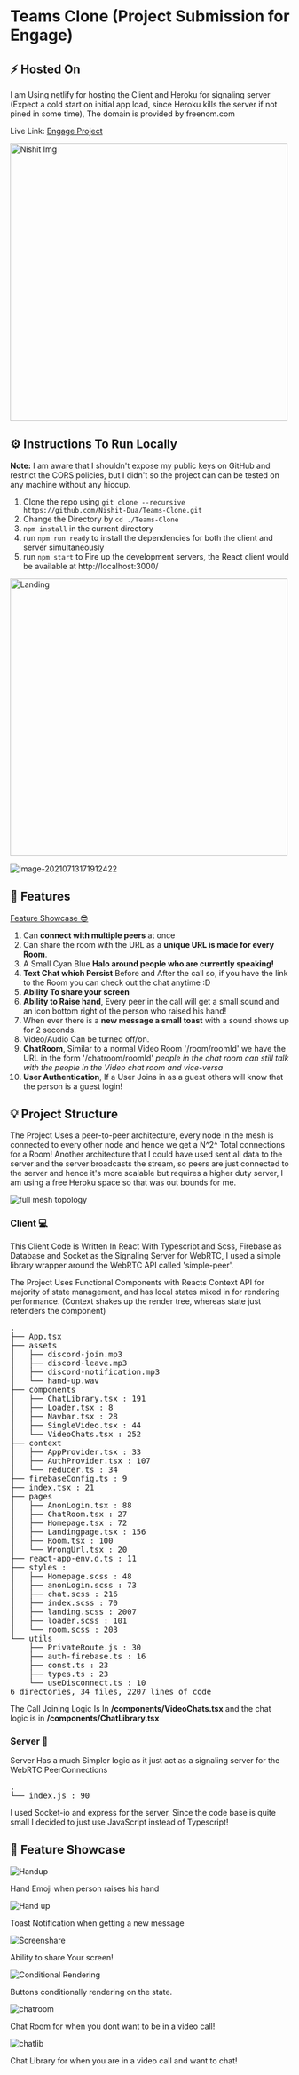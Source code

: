 # Teams Clone (Project Submission for Engage)

## **⚡️** Hosted On

I am Using netlify for hosting the Client and Heroku for signaling server (Expect a cold start on initial app load, since Heroku kills the server if not pined in some time), The domain is provided by freenom.com

Live Link: [Engage Project](https://engage-project.ml)

<img src="./assets/login.png" alt="Nishit Img" style="height:500px"/>

## **⚙️** Instructions To Run Locally

**Note:** I am aware that I shouldn't expose my public keys on GitHub and restrict the CORS policies, but I didn't so the project can can be tested on any machine without any hiccup.

1. Clone the repo using `git clone --recursive https://github.com/Nishit-Dua/Teams-Clone.git`
2. Change the Directory by `cd ./Teams-Clone `
3. `npm install` in the current directory
4. run `npm run ready` to install the dependencies for both the client and server simultaneously
5. run `npm start` to Fire up the development servers, the React client would be available at http://localhost:3000/

<img src="./assets/landing.png" alt="Landing" style="height:500px"/>

![image-20210713171912422](./assets/video.png)

## **🎯** Features

[Feature Showcase 😎](#feature-showcase)

1. Can **connect with multiple peers** at once
2. Can share the room with the URL as a **unique URL is made for every Room**.
3. A Small Cyan Blue **Halo around people who are currently speaking!**
4. **Text Chat which Persist** Before and After the call so, if you have the link to the Room you can check out the chat anytime :D
5. **Ability To share your screen**
6. **Ability to Raise hand**, Every peer in the call will get a small sound and an icon bottom right of the person who raised his hand!
7. When ever there is a **new message a small toast** with a sound shows up for 2 seconds.
8. Video/Audio Can be turned off/on.
9. **ChatRoom**, Similar to a normal Video Room '/room/roomId' we have the URL in the form '/chatroom/roomId' _people in the chat room can still talk with the people in the Video chat room and vice-versa_
10. **User Authentication**, If a User Joins in as a guest others will know that the person is a guest login!

## **💡** Project Structure

The Project Uses a peer-to-peer architecture, every node in the mesh is connected to every other node and hence we get a N^2^ Total connections for a Room! Another architecture that I could have used sent all data to the server and the server broadcasts the stream, so peers are just connected to the server and hence it's more scalable but requires a higher duty server, I am using a free Heroku space so that was out bounds for me.

![full mesh topology](https://github.com/feross/simple-peer/raw/master/img/full-mesh.png)

### Client 💻

This Client Code is Written In React With Typescript and Scss, Firebase as Database and Socket as the Signaling Server for WebRTC, I used a simple library wrapper around the WebRTC API called 'simple-peer'.

The Project Uses Functional Components with Reacts Context API for majority of state management, and has local states mixed in for rendering performance. (Context shakes up the render tree, whereas state just retenders the component)

<pre>
.
├── App.tsx
├── assets
│   ├── discord-join.mp3
│   ├── discord-leave.mp3
│   ├── discord-notification.mp3
│   └── hand-up.wav
├── components
│   ├── ChatLibrary.tsx : 191
│   ├── Loader.tsx : 8
│   ├── Navbar.tsx : 28
│   ├── SingleVideo.tsx : 44
│   └── VideoChats.tsx : 252
├── context
│   ├── AppProvider.tsx : 33
│   ├── AuthProvider.tsx : 107
│   └── reducer.ts : 34
├── firebaseConfig.ts : 9
├── index.tsx : 21
├── pages
│   ├── AnonLogin.tsx : 88
│   ├── ChatRoom.tsx : 27
│   ├── Homepage.tsx : 72
│   ├── Landingpage.tsx : 156
│   ├── Room.tsx : 100
│   └── WrongUrl.tsx : 20
├── react-app-env.d.ts : 11
├── styles :
│   ├── Homepage.scss : 48
│   ├── anonLogin.scss : 73
│   ├── chat.scss : 216
│   ├── index.scss : 70
│   ├── landing.scss : 2007
│   ├── loader.scss : 101
│   └── room.scss : 203
└── utils
    ├── PrivateRoute.js : 30
    ├── auth-firebase.ts : 16
    ├── const.ts : 23
    ├── types.ts : 23
    └── useDisconnect.ts : 10
6 directories, 34 files, 2207 lines of code
</pre>

The Call Joining Logic Is In **/components/VideoChats.tsx** and the chat logic is in **/components/ChatLibrary.tsx**

### Server 🔧

Server Has a much Simpler logic as it just act as a signaling server for the WebRTC PeerConnections

<pre>
.
└── index.js : 90
</pre>

I used Socket-io and express for the server, Since the code base is quite small I decided to just use JavaScript instead of Typescript!

## 🤩 Feature Showcase

![Handup](./assets/hand.png)

Hand Emoji when person raises his hand

![Hand up](./assets/toast.png)

Toast Notification when getting a new message

![Screenshare](./assets/screenshare.png)

Ability to share Your screen!

![Conditional Rendering](./assets/handScreen.png)

Buttons conditionally rendering on the state.

![chatroom](./assets/chatroom.png)

Chat Room for when you dont want to be in a video call!

![chatlib](./assets/chatlib.png)

Chat Library for when you are in a video call and want to chat!
